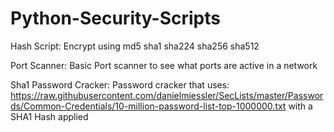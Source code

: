 # Python-Security-Scripts

Hash Script: 
    Encrypt using
    md5
    sha1
    sha224
    sha256
    sha512

Port Scanner: 
Basic Port scanner to see what ports are active in a network

Sha1 Password Cracker: 
Password cracker that uses:
https://raw.githubusercontent.com/danielmiessler/SecLists/master/Passwords/Common-Credentials/10-million-password-list-top-1000000.txt with a SHA1 Hash applied
